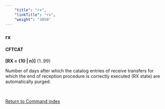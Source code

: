 ```yaml
---
    "title": "rx",
    "linkTitle": "rx",
    "weight": "3050"
---
```

<span id="rx"></span>

### rx

#### CFTCAT

**[RX = {<span class="underline">10</span> &#124; n}]** {1..99}

Number of days after which the catalog entries of receive transfers
for which the end of reception procedure is correctly executed (RX state)
are automatically purged.

 

[Return to Command index](../../)

